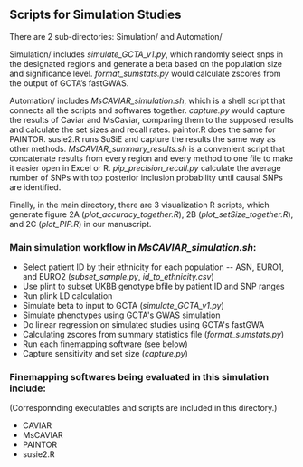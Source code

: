## Scripts for Simulation Studies
There are 2 sub-directories: Simulation/ and Automation/

Simulation/ includes _simulate_GCTA_v1.py_, which randomly select snps in the designated regions and generate a beta based on the population size and significance level. _format_sumstats.py_ would calculate zscores from the output of GCTA’s fastGWAS.

Automation/ includes _MsCAVIAR_simulation.sh_, which is a shell script that connects all the scripts and softwares together. _capture.py_ would capture the results of Caviar and MsCaviar, comparing them to the supposed results and calculate the set sizes and recall rates. paintor.R does the same for PAINTOR. susie2.R runs SuSiE and capture the results the same way as other methods. _MsCAVIAR_summary_results.sh_ is a convenient script that concatenate results from every region and every method to one file to make it easier open in Excel or R. _pip_precision_recall.py_ calculate the average number of SNPs with top posterior inclusion probability until causal SNPs are identified.

Finally, in the main directory, there are 3 visualization R scripts, which generate figure 2A (_plot_accuracy_together.R_), 2B (_plot_setSize_together.R_), and 2C (_plot_PIP.R_) in our manuscript.

### Main simulation workflow in _MsCAVIAR_simulation.sh_:
* Select patient ID by their ethnicity for each population -- ASN, EURO1, and EURO2 (_subset_sample.py_, _id_to_ethnicity.csv_)
* Use plint to subset UKBB genotype bfile by patient ID and SNP ranges
* Run plink LD calculation
* Simulate beta to input to GCTA (_simulate_GCTA_v1.py_)
* Simulate phenotypes using GCTA's GWAS simulation
* Do linear regression on simulated studies using GCTA's fastGWA
* Calculating zscores from summary statistics file (_format_sumstats.py_)
* Run each finemapping software (see below)
* Capture sensitivity and set size (_capture.py_)

### Finemapping softwares being evaluated in this simulation include:
(Corresponnding executables and scripts are included in this directory.)
* CAVIAR
* MsCAVIAR
* PAINTOR
* susie2.R
